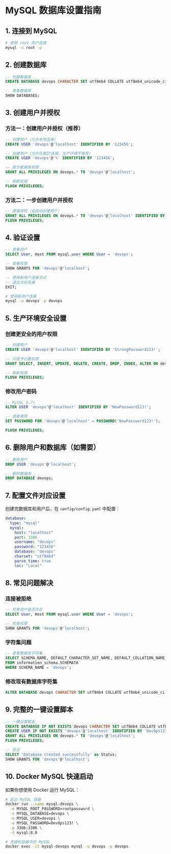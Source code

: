 # MySQL 数据库设置指南

## 1. 连接到 MySQL

```bash
# 使用 root 用户连接
mysql -u root -p
```

## 2. 创建数据库

```sql
-- 创建数据库
CREATE DATABASE devops CHARACTER SET utf8mb4 COLLATE utf8mb4_unicode_ci;

-- 查看数据库
SHOW DATABASES;
```

## 3. 创建用户并授权

### 方法一：创建用户并授权（推荐）

```sql
-- 创建用户（允许本地连接）
CREATE USER 'devops'@'localhost' IDENTIFIED BY '123456';

-- 创建用户（允许任意IP连接，生产环境不推荐）
CREATE USER 'devops'@'%' IDENTIFIED BY '123456';

-- 授予数据库权限
GRANT ALL PRIVILEGES ON devops.* TO 'devops'@'localhost';

-- 刷新权限
FLUSH PRIVILEGES;
```

### 方法二：一步创建用户并授权

```sql
-- 直接授权（会自动创建用户）
GRANT ALL PRIVILEGES ON devops.* TO 'devops'@'localhost' IDENTIFIED BY '123456';
FLUSH PRIVILEGES;
```

## 4. 验证设置

```sql
-- 查看用户
SELECT User, Host FROM mysql.user WHERE User = 'devops';

-- 查看权限
SHOW GRANTS FOR 'devops'@'localhost';

-- 使用新用户连接测试
-- 退出当前连接
EXIT;
```

```bash
# 使用新用户连接
mysql -u devops -p devops
```

## 5. 生产环境安全设置

### 创建更安全的用户权限

```sql
-- 创建用户
CREATE USER 'devops'@'localhost' IDENTIFIED BY 'StrongPassword123!';

-- 只授予必要权限
GRANT SELECT, INSERT, UPDATE, DELETE, CREATE, DROP, INDEX, ALTER ON devops.* TO 'devops'@'localhost';

-- 刷新权限
FLUSH PRIVILEGES;
```

### 修改用户密码

```sql
-- MySQL 5.7+
ALTER USER 'devops'@'localhost' IDENTIFIED BY 'NewPassword123!';

-- 或者使用
SET PASSWORD FOR 'devops'@'localhost' = PASSWORD('NewPassword123!');

FLUSH PRIVILEGES;
```

## 6. 删除用户和数据库（如需要）

```sql
-- 删除用户
DROP USER 'devops'@'localhost';

-- 删除数据库
DROP DATABASE devops;
```

## 7. 配置文件对应设置

创建完数据库和用户后，在 `config/config.yaml` 中配置：

```yaml
database:
  type: "mysql"
  mysql:
    host: "localhost"
    port: 3306
    username: "devops"
    password: "123456"
    database: "devops"
    charset: "utf8mb4"
    parse_time: true
    loc: "Local"
```

## 8. 常见问题解决

### 连接被拒绝
```sql
-- 检查用户是否存在
SELECT User, Host FROM mysql.user WHERE User = 'devops';

-- 检查权限
SHOW GRANTS FOR 'devops'@'localhost';
```

### 字符集问题
```sql
-- 查看数据库字符集
SELECT SCHEMA_NAME, DEFAULT_CHARACTER_SET_NAME, DEFAULT_COLLATION_NAME 
FROM information_schema.SCHEMATA 
WHERE SCHEMA_NAME = 'devops';
```

### 修改现有数据库字符集
```sql
ALTER DATABASE devops CHARACTER SET utf8mb4 COLLATE utf8mb4_unicode_ci;
```

## 9. 完整的一键设置脚本

```sql
-- 一键设置脚本
CREATE DATABASE IF NOT EXISTS devops CHARACTER SET utf8mb4 COLLATE utf8mb4_unicode_ci;
CREATE USER IF NOT EXISTS 'devops'@'localhost' IDENTIFIED BY 'DevOps123!';
GRANT ALL PRIVILEGES ON devops.* TO 'devops'@'localhost';
FLUSH PRIVILEGES;

-- 验证
SELECT 'Database created successfully' as Status;
SHOW GRANTS FOR 'devops'@'localhost';
```

## 10. Docker MySQL 快速启动

如果你想使用 Docker 运行 MySQL：

```bash
# 启动 MySQL 容器
docker run --name mysql-devops \
  -e MYSQL_ROOT_PASSWORD=rootpassword \
  -e MYSQL_DATABASE=devops \
  -e MYSQL_USER=devops \
  -e MYSQL_PASSWORD=DevOps123! \
  -p 3306:3306 \
  -d mysql:8.0

# 连接到容器中的 MySQL
docker exec -it mysql-devops mysql -u devops -p devops
```
